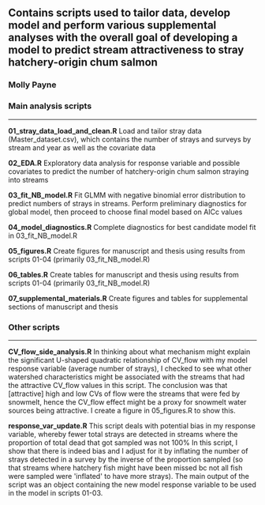 ## Contains scripts used to tailor data, develop model and perform various supplemental analyses with the overall goal of developing a model to predict stream attractiveness to stray hatchery-origin chum salmon

### Molly Payne
### Main analysis scripts

____

**01_stray_data_load_and_clean.R** Load and tailor stray data (Master_dataset.csv),   which contains the number of strays and surveys by stream and year as well as the covariate data <br>

**02_EDA.R** Exploratory data analysis for response variable and possible covariates to predict the number of hatchery-origin chum salmon straying into streams <br>

**03_fit_NB_model.R** Fit GLMM with negative binomial error distribution to predict numbers of strays in streams. Perform preliminary diagnostics for global model, then proceed to choose final model based on AICc values <br>

**04_model_diagnostics.R** Complete diagnostics for best candidate model fit in 03_fit_NB_model.R <br>

**05_figures.R** Create figures for manuscript and thesis using results from scripts 01-04 (primarily 03_fit_NB_model.R) <br>

**06_tables.R** Create tables for manuscript and thesis using results from scripts 01-04 (primarily 03_fit_NB_model.R) <br>

**07_supplemental_materials.R** Create figures and tables for supplemental sections of manuscript and thesis


### Other scripts

____

**CV_flow_side_analysis.R** In thinking about what mechanism might explain the significant U-shaped quadratic relationship of CV_flow with my model response variable (average number of strays), I checked to see what other watershed characteristics might be associated with the streams that had the attractive CV_flow values in this script. The conclusion was that [attractive] high and low CVs of flow were the streams that were fed by snowmelt, hence the CV_flow effect might be a proxy for snowmelt water sources being attractive. I create a figure in 05_figures.R to show this.   <br>

**response_var_update.R** This script deals with potential bias in my response variable, whereby fewer total strays are detected in streams where the proportion of total dead that got sampled was not 100% In this script, I show that there is indeed bias and I adjust for it by inflating the number of strays detected in a survey by the inverse of the proportion sampled (so that streams where hatchery fish might have been missed bc not all fish were sampled were 'inflated' to have more strays). The main output of the script was an object containing the new model response variable to be used in the model in scripts 01-03.





